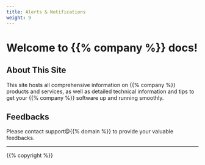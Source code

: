 ```yaml
---
title: Alerts & Notifications
weight: 9
---
```


# Welcome to {{% company %}} docs!

## About This Site
This site hosts all comprehensive information on {{% company %}} products and services, as well as detailed technical information and tips to get your {{% company %}} software up and running smoothly.

## Feedbacks
Please contact support@{{% domain %}} to provide your valuable feedbacks.

<hr>
{{% copyright %}}
